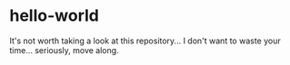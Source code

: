 # hello-world
It's not worth taking a look at this repository...
I don't want to waste your time... seriously, move along.

